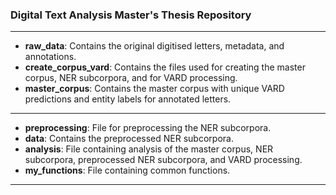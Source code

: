 ### Digital Text Analysis Master's Thesis Repository
---
- **raw_data**: Contains the original digitised letters, metadata, and annotations.
- **create_corpus_vard**: Contains the files used for creating the master corpus, NER subcorpora, and for VARD processing.
- **master_corpus**: Contains the master corpus with unique VARD predictions and entity labels for annotated letters.
---
- **preprocessing**: File for preprocessing the NER subcorpora.
- **data**: Contains the preprocessed NER subcorpora.
- **analysis**: File containing analysis of the master corpus, NER subcorpora, preprocessed NER subcorpora, and VARD processing.
- **my_functions**: File containing common functions.
---

